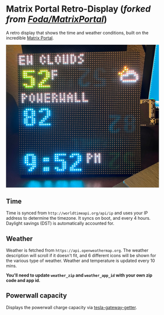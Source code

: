 # Matrix Portal Retro-Display (_forked from [Foda/MatrixPortal](https://github.com/Foda/MatrixPortalDisplay)_)

A retro display that shows the time and weather conditions, built on the incredible [Matrix Portal](https://www.adafruit.com/product/4745).

![Screenshot](img/display.jpg)


## Time

Time is synced from `http://worldtimeapi.org/api/ip` and uses your IP address to determine the timezone. It syncs on boot, and every 4 hours. Daylight savings (DST) is automatically accounted for.


## Weather

Weather is fetched from `https://api.openweathermap.org`. The weather description will scroll if it doesn't fit, and 6 different icons will be shown for the various type of weather. Weather and temperature is updated every 10 mins.

__You'll need to update `weather_zip` and `weather_app_id` with your own zip code and app id.__


## Powerwall capacity

Displays the powerwall charge capacity via [tesla-gateway-getter](https://github.com/fdawg4l/tesla-gateway-getter).

